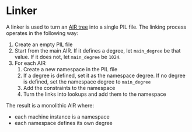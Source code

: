 # Linker

A linker is used to turn an [AIR tree](./compiler.md#air-generation) into a single PIL file.
The linking process operates in the following way:

1. Create an empty PIL file
2. Start from the main AIR. If it defines a degree, let `main_degree` be that value. If it does not, let `main_degree` be `1024`.
3. For each AIR
    1. Create a new namespace in the PIL file
    2. If a degree is defined, set it as the namespace degree. If no degree is defined, set the namespace degree to `main_degree`
    3. Add the constraints to the namespace
    4. Turn the links into lookups and add them to the namespace

The result is a monolithic AIR where:
- each machine instance is a namespace
- each namespace defines its own degree